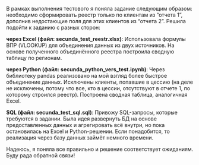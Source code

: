 В рамках выполнения тестового я поняла задание следующим образом: необходимо сформировать реестр только по клиентам из “отчета 1”, 
дополнив недостающие поля для этих клиентов из “отчета 2”. Решила подойти к заданию с разных сторон:

**через Excel (файл: secunda_test_reestr.xlsx)**:
  Использовала формулы ВПР (VLOOKUP) для объединения данных из двух источников.
	На основе полученного объединённого реестра построила сводную таблицу по регионам.

**через Python (файл: secunda_python_vers_test.ipynb)**:
	Через библиотеку pandas реализовано на мой взгляд более быстрое объединение данных.
	Исключены клиенты, попавшие в цессию (на деле не исключены, потому что все, кто в цессии, отсутствуют в отчете 1, по которому строился реестр).
  Построена сводная таблица, аналогичная Excel.

**SQL (файл: secunda_test_sql.sql)**:
	Привожу SQL-запросы, которые требуются в задании.
  Была идея развернуть БД на основе предоставленных данных и агрегировать всё внутри, но пока остановилась на Excel и Python-решении.
	Если понадобится, то реализация через базу данных займёт немного времени.

 Надеюсь, я поняла все правильно и решение соответствует ожиданиям. Буду рада обратной связи!
